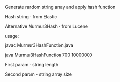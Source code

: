 Generate random string array and apply hash function

Hash string - from Elastic 

Alternative Murmur3Hash - from Lucene

usage:

javac Murmur3HashFunction.java

java Murmur3HashFunction 700 10000000

First param - string length 

Second param - string array size 
